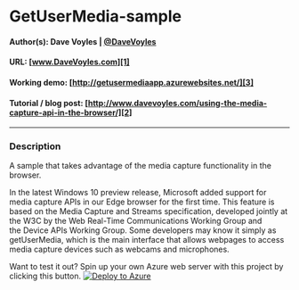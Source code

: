 # GetUserMedia-sample
#### Author(s): Dave Voyles | [@DaveVoyles](http://www.twitter.com/DaveVoyles)
#### URL: [www.DaveVoyles.com][1]
#### Working demo: [http://getusermediaapp.azurewebsites.net/][3]
#### Tutorial / blog post: [http://www.davevoyles.com/using-the-media-capture-api-in-the-browser/][2]

----------
### Description

A sample that takes advantage of the media capture functionality in the browser.

In the latest Windows 10 preview release, Microsoft added support for media capture APIs in our Edge browser for the first time. This feature is based on the Media Capture and Streams specification, developed jointly at the W3C by the Web Real-Time Communications Working Group and the Device APIs Working Group. Some developers may know it simply as getUserMedia, which is the main interface that allows webpages to access media capture devices such as webcams and microphones.

Want to test it out? Spin up your own Azure web server with this project by clicking this button.
[![Deploy to Azure](http://azuredeploy.net/deploybutton.png)](https://azuredeploy.net/)



  [1]: http://www.davevoyles.com "My website "
  [2]: http://www.davevoyles.com/using-the-media-capture-api-in-the-browser/ "Blog post"
  [3]: http://getusermedia.azurewebsites.net/ "Working demo"
  
